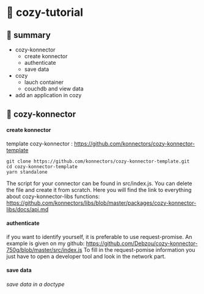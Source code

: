# :whale: cozy-tutorial

## :pushpin: summary

- cozy-konnector
  - create konnector
  - authenticate
  - save data
- cozy
  - lauch container
  - couchdb and view data
- add an application in cozy
 
## :link: cozy-konnector
#### create konnector
template cozy-konnector :
https://github.com/konnectors/cozy-konnector-template 

```{bash}
git clone https://github.com/konnectors/cozy-konnector-template.git
cd cozy-konnector-template
yarn standalone
```
The script for your connector can be found in src/index.js. You can delete the file and create it from scratch. Here you will find the link to everything about cozy-konnector-libs functions: https://github.com/konnectors/libs/blob/master/packages/cozy-konnector-libs/docs/api.md

#### authenticate

if you want to identify yourself, it is preferable to use request-promise. An example is given on my github: https://github.com/Debzou/cozy-konnector-750g/blob/master/src/index.js 
To fill in the request-pomise information you just have to open a developer tool and look in the network part. 

#### save data
###### save data in a doctype


 
 
 
 
 


